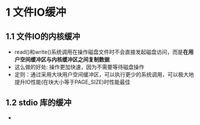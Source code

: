 # 1 文件IO缓冲

## 1.1 文件IO的内核缓冲

- read()和write()系统调用在操作磁盘文件时不会直接发起磁盘访问，而是**在用户空间缓冲区与内核缓冲区之间复制数据**
- 这么做的好处: 操作更加快速，因为不需要等待磁盘操作
- 定则：通过采用大块用户空间缓冲区，可以执行更少的系统调用，可以极大地提升IO性能(在块大小等于PAGE_SIZE)时性能最佳

## 1.2 stdio 库的缓冲

- 

